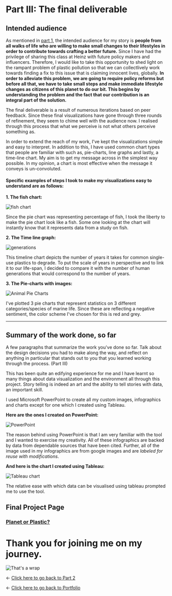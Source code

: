 # Part III: The final deliverable

## Intended audience

As mentioned in [part 1](/final_project_shreya.md), the intended audience for my story is **people from all walks of life who are willing to make small changes to their lifestyles in order to contribute towards crafting a better future.** Since I have had the privilege of sharing this class at Heinz with future policy makers and influencers. Therefore, I would like to take this opportunity to shed light on the rampant problem of plastic pollution so that we can collectlively work towards finding a fix to this issue that is claiming innocent lives, globally. **In order to alleviate this problem, we are going to require policy reforms but before all that, we have to take small steps and make immediate lifestyle changes as citizens of this planet to do our bit. This begins by understanding the problem and the fact that our contribution is an integral part of the solution.**

The final deliverable is a result of numerous iterations based on peer feedback. Since these final visualizations have gone through three rounds of refinement, they seem to chime well with the audience now. I realised through this process that what we perceive is not what others perceive something as.

In order to extend the reach of my work, I've kept the visualizations simple and easy to interpret. In addition to this, I have used common chart types that people are familiar with such as, pie-charts, line graphs and lastly, a time-line chart. My aim is to get my message across in the simplest way possible. In my opinion, a chart is most effective when the message it conveys is un-convoluted.

#### Specific examples of steps I took to make my visualizations easy to understand are as follows:

**1. The fish chart:**

![fish chart](98percentfishchart.png)

Since the pie chart was representing percentage of fish, I took the liberty to make the pie chart look like a fish. Some one looking at the chart will instantly know that it represents data from a study on fish.

**2. The Time line graph:**

![generations](line_graph.png)

This timeline chart depicts the number of years it takes for common single-use plastics to degrade. To put the scale of years in perspective and to link it to our life-span, I decided to compare it with the number of human generations that would correspond to the number of years.


**3. The Pie-charts with images:**

![Animal Pie Charts](pie_charts_animals.png)

I've plotted 3 pie charts that represent statistics on 3 different categories/species of marine life. Since these are reflecting a negative sentiment, the color scheme I've chosen for this is red and grey.

------------------------------------------------------------------------------------------------------------------------------

## Summary of the work done, so far

A few paragraphs that summarize the work you've done so far.  Talk about the design decisions you had to make along the way, and reflect on anything in particular that stands out to you that you learned working through the process. (Part III)

This has been quite an edifying experience for me and I have learnt so many things about data visualization and the environment all through this project. Story telling is indeed an art and the ability to tell stories with data, an important skill.

I used Microsoft PowerPoint to create all my custom images, infographics and charts except for one which I created using Tableau. 

**Here are the ones I created on PowerPoint:**

![PowerPoint](infographics.png)

The reason behind using PowerPoint is that I am very familiar with the tool and I wanted to exercise my creativity. All of these infographics are backed by data from dependable sources that have been cited. Further, all of the image used in my infographics are from google images and are _labeled for reuse with modifications_.

**And here is the chart I created using Tableau:**

![Tableau chart](exponential_increase_in_plastic_production.png)

The relative ease with which data can be visualised using tableau prompted me to use the tool.


## Final Project Page

### [Planet or Plastic?](https://carnegiemellon.shorthandstories.com/planet-or-plastic-/index.html)

# Thank you for joining me on my journey.

![That's a wrap](/itsawrap.jpeg)

<- [Click here to go back to Part 2](/final_project_part2_shreya.md)


<- [Click here to go back to Portfolio](/README.md)
